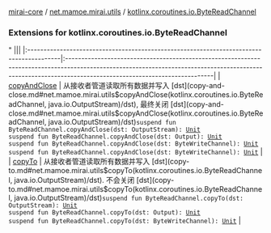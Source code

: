 [mirai-core](../../index.md) / [net.mamoe.mirai.utils](../index.md) / [kotlinx.coroutines.io.ByteReadChannel](./index.md)

### Extensions for kotlinx.coroutines.io.ByteReadChannel

"
                                    |||
                                    |:----------------------------------------------------------------------------------------|:---------------------------------------------------------------------------------------------------------------------------------------------------------------------------------------------------------|
                                    | [copyAndClose](copy-and-close.md) | 从接收者管道读取所有数据并写入 [dst](copy-and-close.md#net.mamoe.mirai.utils$copyAndClose(kotlinx.coroutines.io.ByteReadChannel, java.io.OutputStream)/dst), 最终关闭 [dst](copy-and-close.md#net.mamoe.mirai.utils$copyAndClose(kotlinx.coroutines.io.ByteReadChannel, java.io.OutputStream)/dst)`suspend fun ByteReadChannel.copyAndClose(dst: OutputStream): `[`Unit`](https://kotlinlang.org/api/latest/jvm/stdlib/kotlin/-unit/index.html)<br>`suspend fun ByteReadChannel.copyAndClose(dst: Output): `[`Unit`](https://kotlinlang.org/api/latest/jvm/stdlib/kotlin/-unit/index.html)<br>`suspend fun ByteReadChannel.copyAndClose(dst: ByteWriteChannel): `[`Unit`](https://kotlinlang.org/api/latest/jvm/stdlib/kotlin/-unit/index.html)<br>`suspend fun ByteReadChannel.copyAndClose(dst: ByteWriteChannel): `[`Unit`](https://kotlinlang.org/api/latest/jvm/stdlib/kotlin/-unit/index.html) |
| [copyTo](copy-to.md) | 从接收者管道读取所有数据并写入 [dst](copy-to.md#net.mamoe.mirai.utils$copyTo(kotlinx.coroutines.io.ByteReadChannel, java.io.OutputStream)/dst). 不会关闭 [dst](copy-to.md#net.mamoe.mirai.utils$copyTo(kotlinx.coroutines.io.ByteReadChannel, java.io.OutputStream)/dst)`suspend fun ByteReadChannel.copyTo(dst: OutputStream): `[`Unit`](https://kotlinlang.org/api/latest/jvm/stdlib/kotlin/-unit/index.html)<br>`suspend fun ByteReadChannel.copyTo(dst: Output): `[`Unit`](https://kotlinlang.org/api/latest/jvm/stdlib/kotlin/-unit/index.html)<br>`suspend fun ByteReadChannel.copyTo(dst: ByteWriteChannel): `[`Unit`](https://kotlinlang.org/api/latest/jvm/stdlib/kotlin/-unit/index.html) |

